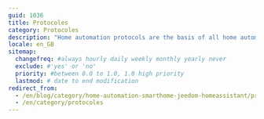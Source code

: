 ```yaml
---
guid: 1036
title: Protocoles
category: Protocoles
description: "Home automation protocols are the basis of all home automation installations. They are there to make smart objects communicate with each other. Without home automation protocols, we cannot control various and varied modules. Among the current protocols we find among others, zwave, zigbee, rfxcom, enocean, edisio, chacon, bluetooth, wire, etc… . Other interfaces like Alexa, google home, xiaomi home communicate through the internet. By transmitting all the data collected on their servers making the communications public. This could harm the lives of thousands of people. A private protocol is slowly being put in place thanks to various alliances and market players. This promising actor on paper is called home over ip."
locale: en_GB
sitemap:
  changefreq: #always hourly daily weekly monthly yearly never
  exclude: #'yes' or 'no'
  priority: #between 0.0 to 1.0, 1.0 high priority
  lastmod: # date to end modification
redirect_from: 
  - /en/blog/category/home-automation-smarthome-jeedom-homeassistant/protocoles/
  - /en/category/protocoles
---
```

